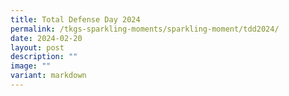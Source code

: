 ```yaml
---
title: Total Defense Day 2024
permalink: /tkgs-sparkling-moments/sparkling-moment/tdd2024/
date: 2024-02-20
layout: post
description: ""
image: ""
variant: markdown
---
```

